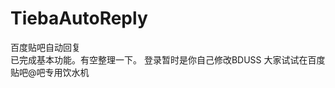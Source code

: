# TiebaAutoReply
<a>百度贴吧自动回复</a>
<br />
<a>已完成基本功能。有空整理一下。</a>
<a>登录暂时是你自己修改BDUSS</a>
<a>大家试试在百度贴吧@吧专用饮水机</a>

